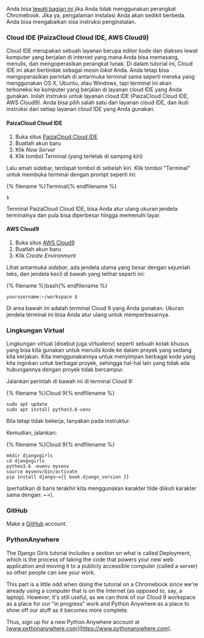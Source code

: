 Anda bisa [lewati bagian ini](http://tutorial.djangogirls.org/en/installation/#install-python) jika Anda tidak menggunakan perangkat Chromebook. Jika ya, pengalaman instalasi Anda akan sedikit berbeda. Anda bisa mengabaikan sisa instruksi penginstalan.

### Cloud IDE (PaizaCloud Cloud IDE, AWS Cloud9)

Cloud IDE merupakan sebuah layanan berupa editor kode dan diakses lewat komputer yang berjalan di internet yang mana Anda bisa memasang, menulis, dan mengoperasikan perangkat lunak. Di dalam tutorial ini, Cloud IDE ini akan bertindak sebagai *mesin lokal* Anda. Anda tetap bisa mengoperasikan perintah di antarmuka terminal sama seperti mereka yang menggunakan OS X, Ubuntu, atau Windows, tapi terminal ini akan terkoneksi ke komputer yang berjalan di layanan cloud IDE yang Anda gunakan. Inilah instruksi untuk layanan cloud IDE (PaizaCloud Cloud IDE, AWS Cloud9). Anda bisa pilih salah satu dari layanan cloud IDE, dan ikuti instruksi dari setiap layanan cloud IDE yang Anda gunakan.

#### PaizaCloud Cloud IDE

1. Buka situs [PaizaCloud Cloud IDE](https://paiza.cloud/)
2. Buatlah akun baru
3. Klik *New Server*
4. Klik tombol Terminal (yang terletak di samping kiri)

Lalu amati sidebar, terdapat tombol di sebelah kiri. Klik tombol "Terminal" untuk membuka terminal dengan prompt seperti ini:

{% filename %}Terminal{% endfilename %}

    $
    

Terminal PaizaCloud Cloud IDE, bisa Anda atur ulang ukuran jendela terminalnya dan pula bisa diperbesar hingga memenuhi layar.

#### AWS Cloud9

1. Buka situs [AWS Cloud9](https://aws.amazon.com/cloud9/)
2. Buatlah akun baru
3. Klik *Create Environment*

Lihat antarmuka *sidebar*, ada jendela utama yang besar dengan sejumlah teks, dan jendela kecil di bawah yang telihat seperti ini:

{% filename %}bash{% endfilename %}

    yourusername:~/workspace $
    

Di area bawah ini adalah *terminal* Cloud 9 yang Anda gunakan. Ukuran jendela terminal ini bisa Anda atur ulang untuk memperbesarnya. 

### Lingkungan Virtual

Lingkungan virtual (disebut juga virtualenv) seperti sebuah kotak khusus yang bisa kita gunakan untuk menulis kode ke dalam proyek yang sedang kita kerjakan. Kita menggunakannya untuk menyimpan berbagai kode yang kita inginkan untuk berbagai proyek, sehingga hal-hal lain yang tidak ada hubungannya dengan proyek tidak bercampur.

Jalankan perintah di bawah ini di terminal Cloud 9:

{% filename %}Cloud 9{% endfilename %}

    sudo apt update
    sudo apt install python3.6-venv
    

Bila tetap tidak bekerja, tanyakan pada instruktur.

Kemudian, jalankan:

{% filename %}Cloud 9{% endfilename %}

    mkdir djangogirls
    cd djangogirls
    python3.6 -mvenv myvenv
    source myvenv/bin/activate
    pip install django~={{ book.django_version }}
    

(perhatikan di baris terakhir kita menggunakan karakter tilde diikuti karakter sama dengan: ~=).

### GitHub

Make a [GitHub](https://github.com) account.

### PythonAnywhere

The Django Girls tutorial includes a section on what is called Deployment, which is the process of taking the code that powers your new web application and moving it to a publicly accessible computer (called a server) so other people can see your work.

This part is a little odd when doing the tutorial on a Chromebook since we're already using a computer that is on the Internet (as opposed to, say, a laptop). However, it's still useful, as we can think of our Cloud 9 workspace as a place for our "in progress" work and Python Anywhere as a place to show off our stuff as it becomes more complete.

Thus, sign up for a new Python Anywhere account at [www.pythonanywhere.com](https://www.pythonanywhere.com).